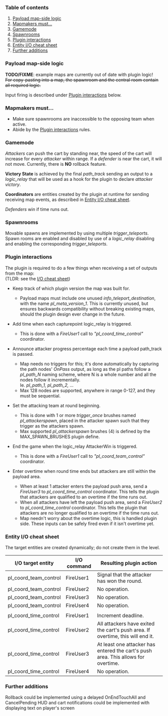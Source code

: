 ### Table of contents
1. [Payload map-side logic](#payload-map-side-logic)
2. [Mapmakers must...](#mapmakers-must)
3. [Gamemode](#gamemode)
4. [Spawnrooms](#spawnrooms)
5. [Plugin interactions](#plugin-interactions)
6. [Entity I/O cheat sheet](#entity-io-cheat-sheet)
7. [Further additions](#further-additions)

### Payload map-side logic

  <b>TODO/FIXME</b>: example maps are currently out of date with plugin logic!<br>
 <strike>For copy-pasting into a map, the spawnroom and the central room contain all required logic.</strike>
 
 Input firing is described under <a href="#plugin-interactions">Plugin interactions</a> below.

### Mapmakers must...
  * Make sure spawnrooms are inaccessible to the opposing team when active.
  * Abide by the <a href="#plugin-interactions">Plugin interactions</a> rules.

### Gamemode
 <i>Attackers</i> can push the cart by standing near, the speed of the cart will increase for every <i>attacker</i> within range.
 If a <i>defender</i> is near the cart, it will not move.
 Currently, there is **NO** rollback feature.

 <b>Victory State</b> is achieved by the final <i>path_track</i> sending an output to a <i>logic_relay</i> that will be used as a hook for the plugin to declare <i>attacker victory</i>.
 
 <b>Coordinators</b> are entities created by the plugin at runtime for sending receiving map events, as described in [Entity I/O cheat sheet](#entity-io-cheat-sheet).
 
 <i>Defenders</i> win if time runs out.

### Spawnrooms
  Movable spawns are implemented by using multiple <i>trigger_teleports</i>.
  Spawn rooms are enabled and disabled by use of a <i>logic_relay</i> disabling and enabling the corresponding <i>trigger_teleports</i>.

### Plugin interactions
 The plugin is required to do a few things when receiveing a set of outputs from the map:<br>
 (TLDR: see the [I/O cheat sheet](#entity-io-cheat-sheet))
 
 * Keep track of which plugin version the map was built for.
     * Payload maps must include one unused <i>info_teleport_destination</i>, with the name
       <i>pl_meta_version_1</i>. This is currently unused, but ensures backwards compatibility
       without breaking existing maps, should the plugin design ever change in the future.
 
 * Add time when each capturepoint logic_relay is triggered.
     * This is done with a <i>FireUser1</i> call to <i>"pl_coord_time_control"</i> coordinator.
 
 * Announce attacker progress percentage each time a payload path_track is passed.
     * Map needs no triggers for this; it's done automatically by capturing the path nodes'
       <i>OnPass</i> output, as long as the pl paths follow a <i>pl_path_N</i> naming scheme,
       where N is a whole number and all the nodes follow it incrementally.<br>
       Ie. <i>pl_path_1, pl_path_2, ...</i>
     * Max 128 nodes are supported, anywhere in range 0-127, and they must be
       sequential.
       
 * Set the attacking team at round beginning.
     * This is done with 1 or more <i>trigger_once</i> brushes named <i>pl_attackerspawn</i>,
       placed in the attacker spawn such that they trigger as the attackers spawn.
     * Max supported <i>pl_attackerspawn</i> brushes (4) is defined by the MAX_SPAWN_BRUSHES plugin define.
 
 * End the game when the logic_relay AttackerWin is triggered.
     * This is done with a <i>FireUser1</i> call to <i>"pl_coord_team_control"</i> coordinator.
 
 * Enter overtime when round time ends but attackers are still within the payload area.
     * When at least 1 attacker enters the payload push area, send a <i>FireUser3</i> to
       <i>pl_coord_time_control</i> coordinator. This tells the plugin that attackers
       are qualified to an overtime if the time runs out.
     * When all attackers have left the payload push area, send a <i>FireUser2</i> to
       <i>pl_coord_time_control</i> coordinator. This tells the plugin that attackers
       are no longer qualified to an overtime if the time runs out.
     * Map needn't worry about the overtime logic, this is handled plugin side.
       These inputs can be safely fired even if it isn't overtime yet.

 <!-- TODO: move this to trello or issue tracker?
 Some additional features that would be a bonus would be things like a modified HUD, but I don't know if a plugin can do that.
 Alternatively we just use a text entity to say the current status of the cart at the bottom of the screen.-->

### Entity I/O cheat sheet
The target entities are created dynamically; do not create them in the level.

| I/O target entity | I/O command | Resulting plugin action |
|---|---|---|
| pl_coord_team_control | FireUser1 | Signal that the attacker has won the round. |
| pl_coord_team_control | FireUser2 | No operation. |
| pl_coord_team_control | FireUser3 | No operation. |
| pl_coord_team_control | FireUser4 | No operation. |
| | | |
| pl_coord_time_control | FireUser1 | Increment deadline. |
| pl_coord_time_control | FireUser2 | All attackers have exited the cart's push area. If overtime, this will end it. |
| pl_coord_time_control | FireUser3 | At least one attacker has entered the cart's push area. This allows for overtime. |
| pl_coord_time_control | FireUser4 | No operation. |

<!-- TODO: move this to trello or issue tracker? -->
### Further additions
 Rollback could be implemented using a delayed OnEndTouchAll and CancelPending
 HUD and cart notifications could be implemented with displaying text on player's screen
